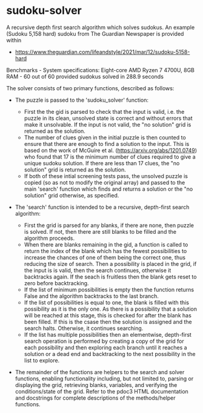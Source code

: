 # sudoku-solver
A recursive depth first search algorithm which solves sudokus.
An example (Sudoku 5,158 hard) sudoku from The Guardian Newspaper is provided within
  - https://www.theguardian.com/lifeandstyle/2021/mar/12/sudoku-5158-hard

Benchmarks
	- System specifications: Eight-core AMD Ryzen 7 4700U, 8GB RAM
	- 60 out of 60 provided sudokus solved in 288.9 seconds

The solver consists of two primary functions, described as follows:
 - The puzzle is passed to the 'sudoku_solver' function:
	- First the the gid is parsed to check that the input is valid,	i.e. the puzzle in its clean, unsolved state is
		correct and without errors that make it unsolvable. If the input is not valid, the "no solution" grid is 
		returned as the solution.
	- The number of clues given in the initial puzzle is then counted to ensure that there are enough to find a solution
		to the input. This is based on the work of McGuire et al. (https://arxiv.org/abs/1201.0749) who found that
		17 is the minimum number of clues required to give a unique sudoku solution. If there are less than 17 clues,
		the "no solution" grid is returned as the solution.
	- If both of these intial screening tests pass, the unsolved puzzle is copied (so as not to modify the original array)
		and passed to the main 'search' function which finds and returns a solution or the "no solution" grid otherwise,
		as specified.

 - The 'search' function is intended to be a recursive, depth-first search algorithm:
	- First the grid is parsed for any blanks, if there are none, then puzzle is solved. If not, then there are still blanks 
		to be filled and the algorithm proceeds.
	- When there are blanks remaining in the gid, a function is called to return the index of the blank which has the fewest
		possibilities to increase the chances of one of them being the correct one, thus reducing the size of search. Then 
		a possibility is placed in the grid, if the input is is valid, then the search continues, otherwise it backtracks 
		again. If the seach is fruitless then the blank gets reset to zero before backtracking.
	- If the list of minimum possibilities is empty then the function returns False and the algorithm backtracks to the last
		branch.
	- If the list of possibilities is equal to one, the blank is filled with this possibility as it is the only one. As there
		is a possibility that a solution will be reached at this stage, this is checked for after the blank has been filled.
		If this is the csase then the solution is assigned and the search halts. Otherwise, it continues searching.
	- If the list has multiple possibilities then an elementwise, depth-first search operation is performed by creating a copy 
		of the grid for each possibility and then exploring each branch until it reaches a solution or a dead end and 
		backtracking to the next possibility in the list to explore.

 - The remainder of the functions are helpers to the search and solver functions, enabling functionality including, but not limited
		to, parsing or displaying the grid, retrieving blanks, variables, and verifying the conditions/state of the grid. 
		Refer to the pdoc3 HTML documentation and docstrings for complete descriptions of the methods/helper functions.


